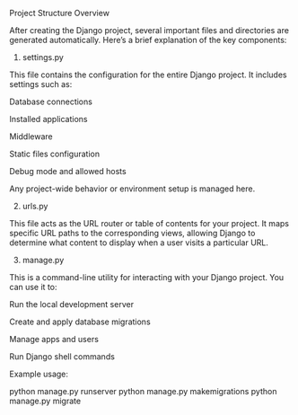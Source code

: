 Project Structure Overview

After creating the Django project, several important files and directories are generated automatically. Here’s a brief explanation of the key components:

1. settings.py

This file contains the configuration for the entire Django project.
It includes settings such as:

Database connections

Installed applications

Middleware

Static files configuration

Debug mode and allowed hosts

Any project-wide behavior or environment setup is managed here.

2. urls.py

This file acts as the URL router or table of contents for your project.
It maps specific URL paths to the corresponding views, allowing Django to determine what content to display when a user visits a particular URL.

3. manage.py

This is a command-line utility for interacting with your Django project.
You can use it to:

Run the local development server

Create and apply database migrations

Manage apps and users

Run Django shell commands

Example usage:

python manage.py runserver
python manage.py makemigrations
python manage.py migrate
